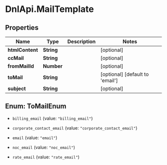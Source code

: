 # DnlApi.MailTemplate

## Properties
Name | Type | Description | Notes
------------ | ------------- | ------------- | -------------
**htmlContent** | **String** |  | [optional] 
**ccMail** | **String** |  | [optional] 
**fromMailId** | **Number** |  | [optional] 
**toMail** | **String** |  | [optional] [default to &#39;email&#39;]
**subject** | **String** |  | [optional] 


<a name="ToMailEnum"></a>
## Enum: ToMailEnum


* `billing_email` (value: `"billing_email"`)

* `corporate_contact_email` (value: `"corporate_contact_email"`)

* `email` (value: `"email"`)

* `noc_email` (value: `"noc_email"`)

* `rate_email` (value: `"rate_email"`)




